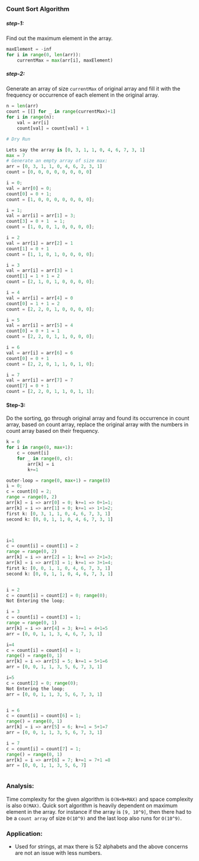 ### Count Sort Algorithm

##### step-1:

Find out the maximum element in the array.

```py
maxElement = -inf
for i in range(0, len(arr)):
    currentMax = max(arr[i], maxElement)
```

##### step-2:

Generate an array of size `currentMax` of original array and fill it with the frequency or occurrence of each element in the original array.

```py
n = len(arr)
count = [[] for _ in range(currentMax)+1]
for i in range(n):
    val = arr[i]
    count[val] = count[val] + 1

# Dry Run

Lets say the array is [0, 3, 1, 1, 0, 4, 6, 7, 3, 1]
max = 7
# Generate an empty array of size max:
arr = [0, 3, 1, 1, 0, 4, 6, 2, 3, 1]
count = [0, 0, 0, 0, 0, 0, 0, 0]

i = 0;
val = arr[0] = 0;
count[0] = 0 + 1;
count = [1, 0, 0, 0, 0, 0, 0, 0];

i = 1;
val = arr[i] = arr[1] = 3;
count[3] = 0 + 1  = 1;
count = [1, 0, 0, 1, 0, 0, 0, 0];

i = 2
val = arr[i] = arr[2] = 1
count[1] = 0 + 1
count = [1, 1, 0, 1, 0, 0, 0, 0];

i = 3
val = arr[i] = arr[3] = 1
count[1] = 1 + 1 = 2
count = [2, 1, 0, 1, 0, 0, 0, 0];

i = 4
val = arr[i] = arr[4] = 0
count[0] = 1 + 1 = 2
count = [2, 2, 0, 1, 0, 0, 0, 0];

i = 5
val = arr[i] = arr[5] = 4
count[0] = 0 + 1 = 1
count = [2, 2, 0, 1, 1, 0, 0, 0];

i = 6
val = arr[i] = arr[6] = 6
count[0] = 0 + 1
count = [2, 2, 0, 1, 1, 0, 1, 0];

i = 7
val = arr[i] = arr[7] = 7
count[7] = 0 + 1
count = [2, 2, 0, 1, 1, 0, 1, 1];

```

#### Step-3:

Do the sorting, go through original array and found its occurrence in count array, based on count array, replace the original array with the numbers in count array based on their frequency.

```py
k = 0
for i in range(0, max+1):
    c = count[i]
    for _ in range(0, c):
        arr[k] = i
        k+=1

outer-loop = range(0, max+1) = range(8)
i = 0;
c = count[0] = 2;
range = range(0, 2)
arr[k] = i => arr[0] = 0; k+=1 => 0+1=1;
arr[k] = i => arr[1] = 0; k+=1 => 1+1=2;
first k: [0, 3, 1, 1, 0, 4, 6, 7, 3, 1]
second k: [0, 0, 1, 1, 0, 4, 6, 7, 3, 1]



i=1
c = count[i] = count[1] = 2
range = range(0, 2)
arr[k] = i => arr[2] = 1; k+=1 => 2+1=3;
arr[k] = i => arr[3] = 1; k+=1 => 3+1=4;
first k: [0, 0, 1, 1, 0, 4, 6, 7, 3, 1]
second k: [0, 0, 1, 1, 0, 4, 6, 7, 3, 1]


i = 2
c = count[i] = count[2] = 0; range(0);
Not Entering the loop;

i = 3
c = count[i] = count[3] = 1;
range = range(0, 1)
arr[k] = i => arr[4] = 3; k+=1 = 4+1=5
arr = [0, 0, 1, 1, 3, 4, 6, 7, 3, 1]

i=4
c = count[i] = count[4] = 1;
range() = range(0, 1)
arr[k] = i => arr[5] = 5; k+=1 = 5+1=6
arr = [0, 0, 1, 1, 3, 5, 6, 7, 3, 1]

i=5
c = count[2] = 0; range(0);
Not Entering the loop;
arr = [0, 0, 1, 1, 3, 5, 6, 7, 3, 1]


i = 6
c = count[i] = count[6] = 1;
range() = range(0, 1)
arr[k] = i => arr[5] = 6; k+=1 = 5+1=7
arr = [0, 0, 1, 1, 3, 5, 6, 7, 3, 1]

i = 7
c = count[i] = count[7] = 1;
range() = range(0, 1)
arr[k] = i => arr[6] = 7; k+=1 = 7+1 =8
arr = [0, 0, 1, 1, 3, 5, 6, 7]



```

### Analysis:

Time complexity for the given algorithm is `O(N+N+MAX)` and space complexity is also `O(MAX)`.
Quick sort algorithm is heavily dependent on maximum element in the array.
for instance if the array is `[9, 10^9]`, then there had to be a `count array` of size `O(10^9)` and the last loop also runs for `O(10^9)`.

### Application:

- Used for strings, at max there is 52 alphabets and the above concerns are not an issue with less numbers.
